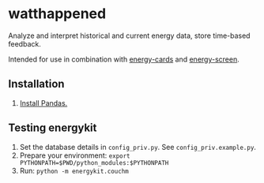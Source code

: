 watthappened
============

Analyze and interpret historical and current energy data, store time-based feedback.

Intended for use in combination with [energy-cards](https://github.com/interactiveinstitute/energy-cards) and [energy-screen](https://github.com/interactiveinstitute/energy-screen).


Installation
------------

1. [Install Pandas.](http://pandas.pydata.org/pandas-docs/stable/install.html)


Testing energykit
-----------------

1. Set the database details in `config_priv.py`. See `config_priv.example.py`.
2. Prepare your environment: `export PYTHONPATH=$PWD/python_modules:$PYTHONPATH`
3. Run: `python -m energykit.couchm`
